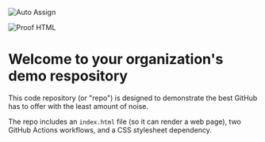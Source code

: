 ![Auto Assign](https://github.com/AAU-MANKOMANIA-SE2-2025/demo-repository/actions/workflows/auto-assign.yml/badge.svg)

![Proof HTML](https://github.com/AAU-MANKOMANIA-SE2-2025/demo-repository/actions/workflows/proof-html.yml/badge.svg)

# Welcome to your organization's demo respository
This code repository (or "repo") is designed to demonstrate the best GitHub has to offer with the least amount of noise.

The repo includes an `index.html` file (so it can render a web page), two GitHub Actions workflows, and a CSS stylesheet dependency.
